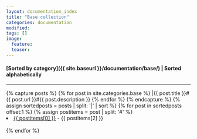 ```yaml
---
layout: documentation_index
title: "Base collection"
categories: documentation
modified:
tags: []
image:
  feature:
  teaser:
---
```

#### [Sorted by category]({{ site.baseurl }}/documentation/base/) | Sorted alphabetically
---

<div class="tiles">
{% capture posts %}
  {% for post in site.categories.base %}
    |{{ post.title }}#{{ post.url }}#{{ post.description }}
  {% endfor %}
{% endcapture %}
{% assign sortedposts = posts | split: '|' | sort %}
{% for post in sortedposts offset:1 %}
  {% assign postitems = post | split: '#' %}
  <li><a href="{{ site.baseurl }}{{ postitems[1] }}">{{ postitems[0] }}</a> - {{ postitems[2] }}</li><br>
{% endfor %}
</div><!-- /.tiles -->
